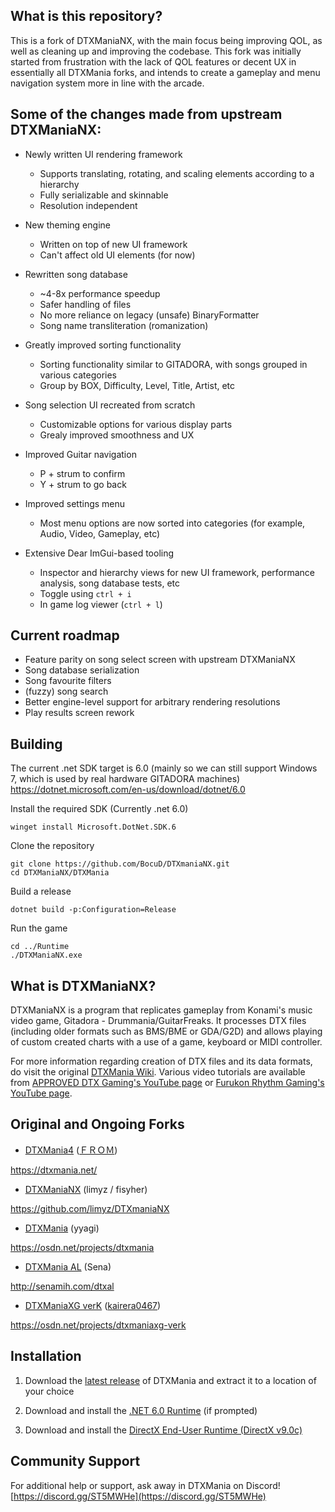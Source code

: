 ## What is this repository?

This is a fork of DTXManiaNX, with the main focus being improving QOL, as well as cleaning up and improving the codebase. This fork was initially started from frustration with the lack of QOL features or decent UX in essentially all DTXMania forks, and intends to create a gameplay and menu navigation system more in line with the arcade.

## Some of the changes made from upstream DTXManiaNX:

- Newly written UI rendering framework
  - Supports translating, rotating, and scaling elements according to a hierarchy
  - Fully serializable and skinnable
  - Resolution independent

- New theming engine
  - Written on top of new UI framework
  - Can't affect old UI elements (for now)

- Rewritten song database
  - ~4-8x performance speedup
  - Safer handling of files
  - No more reliance on legacy (unsafe) BinaryFormatter
  - Song name transliteration (romanization)

- Greatly improved sorting functionality
  - Sorting functionality similar to GITADORA, with songs grouped in various categories
  - Group by BOX, Difficulty, Level, Title, Artist, etc

- Song selection UI recreated from scratch
  - Customizable options for various display parts
  - Grealy improved smoothness and UX

- Improved Guitar navigation
  - P + strum to confirm
  - Y + strum to go back

- Improved settings menu
  - Most menu options are now sorted into categories (for example, Audio, Video, Gameplay, etc)

- Extensive Dear ImGui-based tooling
  - Inspector and hierarchy views for new UI framework, performance analysis, song database tests, etc
  - Toggle using `ctrl + i`
  - In game log viewer (`ctrl + l`)
 
## Current roadmap

- Feature parity on song select screen with upstream DTXManiaNX
- Song database serialization
- Song favourite filters
- (fuzzy) song search
- Better engine-level support for arbitrary rendering resolutions
- Play results screen rework

## Building

The current .net SDK target is 6.0 (mainly so we can still support Windows 7, which is used by real hardware GITADORA machines)
https://dotnet.microsoft.com/en-us/download/dotnet/6.0

Install the required SDK (Currently .net 6.0)

```
winget install Microsoft.DotNet.SDK.6
```

Clone the repository

```
git clone https://github.com/BocuD/DTXmaniaNX.git
cd DTXManiaNX/DTXMania
```

Build a release

```
dotnet build -p:Configuration=Release
```

Run the game

```
cd ../Runtime
./DTXManiaNX.exe
```

## What is DTXManiaNX?
DTXManiaNX is a program that replicates gameplay from Konami's music video game, Gitadora - Drummania/GuitarFreaks. It processes DTX files (including older formats such as BMS/BME or GDA/G2D) and allows playing of custom created charts with a use of a game, keyboard or MIDI controller.

For more information regarding creation of DTX files and its data formats, do visit the original [DTXMania Wiki](https://osdn.net/projects/dtxmania/wiki/DTX%20data%20format). Various video tutorials are available from [APPROVED DTX Gaming's YouTube page](https://youtu.be/9GlSk62pgGw) or [
Furukon Rhythm Gaming's YouTube page](https://www.youtube.com/playlist?list=PLj22ny7-DS2V-l0pWLhp8cLRYLF3jskCs).

## Original and Ongoing Forks
* [DTXMania4](https://dtxmania.net/) ([ＦＲＯＭ](https://github.com/DTXMania))

https://dtxmania.net/

* [DTXManiaNX](https://github.com/limyz/DTXmaniaNX) (limyz / fisyher)

https://github.com/limyz/DTXmaniaNX

* [DTXMania](https://osdn.net/projects/dtxmania) (yyagi)

https://osdn.net/projects/dtxmania

* [DTXMania AL](http://senamih.com/dtxal) (Sena)

http://senamih.com/dtxal

* [DTXManiaXG verK](https://osdn.net/projects/dtxmaniaxg-verk) ([kairera0467](https://github.com/kairera0467))

https://osdn.net/projects/dtxmaniaxg-verk

## Installation
1. Download the [latest release](https://github.com/BocuD/DTXmaniaNX/releases) of DTXMania and extract it to a location of your choice

2. Download and install the [.NET 6.0 Runtime](https://dotnet.microsoft.com/en-us/download/dotnet/6.0) (if prompted)

3. Download and install the [DirectX End-User Runtime (DirectX v9.0c)](https://www.microsoft.com/en-us/download/details.aspx?displaylang=en&id=35)

## Community Support
For additional help or support, ask away in DTXMania on Discord! 
[https://discord.gg/ST5MWHe](https://discord.gg/ST5MWHe)
